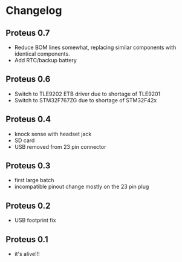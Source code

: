 # Changelog

## Proteus 0.7
 - Reduce BOM lines somewhat, replacing similar components with identical components.
 - Add RTC/backup battery

## Proteus 0.6
 - Switch to TLE9202 ETB driver due to shortage of TLE9201
 - Switch to STM32F767ZG due to shortage of STM32F42x

## Proteus 0.4
 - knock sense with headset jack
 - SD card
 - USB removed from 23 pin connector

## Proteus 0.3
 - first large batch
 - incompatible pinout change mostly on the 23 pin plug

## Proteus 0.2
 - USB footprint fix

## Proteus 0.1
 - it's alive!!!
